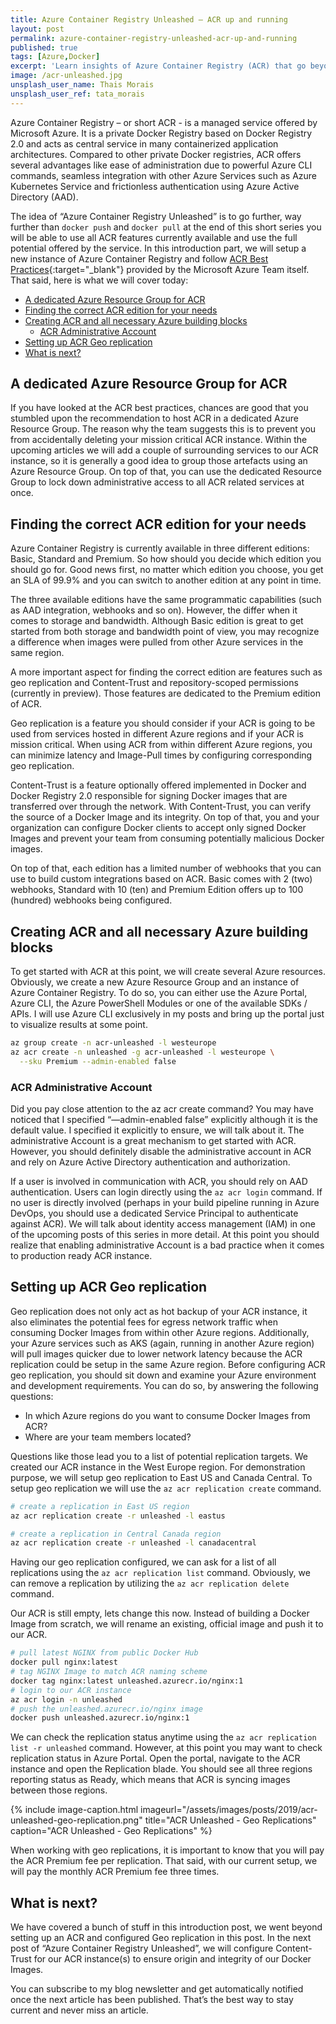 ```yaml
---
title: Azure Container Registry Unleashed – ACR up and running
layout: post
permalink: azure-container-registry-unleashed-acr-up-and-running
published: true
tags: [Azure,Docker]
excerpt: 'Learn insights of Azure Container Registry (ACR) that go beyond docker push and docker pull. Today you will learn how to setup ACR according to best practices and how to configure ACR geo replication'
image: /acr-unleashed.jpg
unsplash_user_name: Thais Morais
unsplash_user_ref: tata_morais
---
```


Azure Container Registry – or short ACR - is a managed service offered by Microsoft Azure. It is a private Docker Registry based on Docker Registry 2.0 and acts as central service in many containerized application architectures. Compared to other private Docker registries, ACR offers several advantages like ease of administration due to powerful Azure CLI commands, seamless integration with other Azure Services such as Azure Kubernetes Service and frictionless authentication using Azure Active Directory (AAD).

The idea of “Azure Container Registry Unleashed” is to go further, way further than `docker push` and `docker pull` at the end of this short series you will be able to use all ACR features currently available and use the full potential offered by the service.
In this introduction part, we will setup a new instance of Azure Container Registry and follow [ACR Best Practices](https://docs.microsoft.com/en-us/azure/container-registry/container-registry-best-practices){:target="_blank"} provided by the Microsoft Azure Team itself. That said, here is what we will cover today:

- [A dedicated Azure Resource Group for ACR](#a-dedicated-azure-resource-group-for-acr)
- [Finding the correct ACR edition for your needs](#finding-the-correct-acr-edition-for-your-needs)
- [Creating ACR and all necessary Azure building blocks](#creating-acr-and-all-necessary-azure-building-blocks)
  - [ACR Administrative Account](#acr-administrative-account)
- [Setting up ACR Geo replication](#setting-up-acr-geo-replication)
- [What is next?](#what-is-next)

## A dedicated Azure Resource Group for ACR

If you have looked at the ACR best practices, chances are good that you stumbled upon the recommendation to host ACR in a dedicated Azure Resource Group. The reason why the team suggests this is to prevent you from accidentally deleting your mission critical ACR instance. Within the upcoming articles we will add a couple of surrounding services to our ACR instance, so it is generally a good idea to group those artefacts using an Azure Resource Group.
On top of that, you can use the dedicated Resource Group to lock down administrative access to all ACR related services at once.

## Finding the correct ACR edition for your needs

Azure Container Registry is currently available in three different editions: Basic, Standard and Premium. So how should you decide which edition you should go for. Good news first, no matter which edition you choose, you get an SLA of 99.9% and you can switch to another edition at any point in time.

The three available editions have the same programmatic capabilities (such as AAD integration, webhooks and so on). However, the differ when it comes to storage and bandwidth. Although Basic edition is great to get started from both storage and bandwidth point of view, you may recognize a difference when images were pulled from other Azure services in the same region.

A more important aspect for finding the correct edition are features such as geo replication and Content-Trust and repository-scoped permissions (currently in preview). Those features are dedicated to the Premium edition of ACR.

Geo replication is a feature you should consider if your ACR is going to be used from services hosted in different Azure regions and if your ACR is mission critical. When using ACR from within different Azure regions, you can minimize latency and Image-Pull times by configuring corresponding geo replication.

Content-Trust is a feature optionally offered implemented in Docker and Docker Registry 2.0 responsible for signing Docker images that are transferred over through the network. With Content-Trust, you can verify the source of a Docker Image and its integrity. On top of that, you and your organization can configure Docker clients to accept only signed Docker Images and prevent your team from consuming potentially malicious Docker images.

On top of that, each edition has a limited number of webhooks that you can use to build custom integrations based on ACR.  Basic comes with 2 (two) webhooks, Standard with 10 (ten) and Premium Edition offers up to 100 (hundred) webhooks being configured.

## Creating ACR and all necessary Azure building blocks

To get started with ACR at this point, we will create several Azure resources. Obviously, we create a new Azure Resource Group and an instance of Azure Container Registry. To do so, you can either use the Azure Portal, Azure CLI, the Azure PowerShell Modules or one of the available SDKs / APIs. I will use Azure CLI exclusively in my posts and bring up the portal just to visualize results at some point.

```bash
az group create -n acr-unleashed -l westeurope
az acr create -n unleashed -g acr-unleashed -l westeurope \
  --sku Premium --admin-enabled false

```

### ACR Administrative Account

Did you pay close attention to the az acr create command? You may have noticed that I specified “—admin-enabled false” explicitly although it is the default value. I specified it explicitly to ensure, we will talk about it. The administrative Account is a great mechanism to get started with ACR. However, you should definitely disable the administrative account in ACR and rely on Azure Active Directory authentication and authorization.

If a user is involved in communication with ACR, you should rely on AAD authentication. Users can login directly using the `az acr login` command. If no user is directly involved (perhaps in your build pipeline running in Azure DevOps, you should use a dedicated Service Principal to authenticate against ACR). We will talk about identity access management (IAM) in one of the upcoming posts of this series in more detail. At this point you should realize that enabling administrative Account is a bad practice when it comes to production ready ACR instance.  

## Setting up ACR Geo replication

Geo replication does not only act as hot backup of your ACR instance, it also eliminates the potential fees for egress network traffic when consuming Docker Images from within other Azure regions. Additionally, your Azure services such as AKS (again, running in another Azure region) will pull images quicker due to lower network latency because the ACR replication could be setup in the same Azure region.
Before configuring ACR geo replication, you should sit down and examine your Azure environment and development requirements. You can do so, by answering the following questions:

- In which Azure regions do you want to consume Docker Images from ACR?
- Where are your team members located?

Questions like those lead you to a list of potential replication targets. We created our ACR instance in the West Europe region. For demonstration purpose, we will setup geo replication to East US and Canada Central. To setup geo replication we will use the `az acr replication create` command.

```bash
# create a replication in East US region
az acr replication create -r unleashed -l eastus

# create a replication in Central Canada region
az acr replication create -r unleashed -l canadacentral

```

Having our geo replication configured, we can ask for a list of all replications using the `az acr replication list` command. Obviously, we can remove a replication by utilizing the `az acr replication delete` command.

Our ACR is still empty, lets change this now. Instead of building a Docker Image from scratch, we will rename an existing, official image and push it to our ACR.

```bash
# pull latest NGINX from public Docker Hub
docker pull nginx:latest
# tag NGINX Image to match ACR naming scheme
docker tag nginx:latest unleashed.azurecr.io/nginx:1
# login to our ACR instance
az acr login -n unleashed
# push the unleashed.azurecr.io/nginx image
docker push unleashed.azurecr.io/nginx:1

```

We can check the replication status anytime using the `az acr replication list -r unleashed` command. However, at this point you may want to check replication status in Azure Portal. Open the portal, navigate to the ACR instance and open the Replication blade. You should see all three regions reporting status as Ready, which means that ACR is syncing images between those regions.

{% include image-caption.html imageurl="/assets/images/posts/2019/acr-unleashed-geo-replication.png"
title="ACR Unleashed - Geo Replications" caption="ACR Unleashed - Geo Replications" %}

When working with geo replications, it is important to know that you will pay the ACR Premium fee per replication. That said, with our current setup, we will pay the monthly ACR Premium fee three times.

## What is next?

We have covered a bunch of stuff in this introduction post, we went beyond setting up an ACR and configured Geo replication in this post. In the next post of “Azure Container Registry Unleashed”, we will configure Content-Trust for our ACR instance(s) to ensure origin and integrity of our Docker Images.

You can subscribe to my blog newsletter and get automatically notified once the next article has been published. That’s the best way to stay current and never miss an article.
